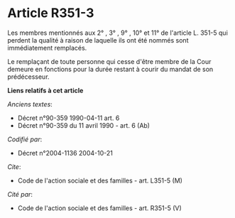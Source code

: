 # Article R351-3

Les membres mentionnés aux 2° , 3° , 9° , 10° et 11° de l'article L. 351-5 qui perdent la qualité à raison de laquelle ils
ont été nommés sont immédiatement remplacés.

Le remplaçant de toute personne qui cesse d'être membre de la Cour demeure en fonctions pour la durée restant à courir du
mandat de son prédécesseur.

**Liens relatifs à cet article**

_Anciens textes_:

  - Décret n°90-359 1990-04-11 art. 6
  - Décret n°90-359 du 11 avril 1990 - art. 6 (Ab)

_Codifié par_:

  - Décret n°2004-1136 2004-10-21

_Cite_:

  - Code de l'action sociale et des familles - art. L351-5 (M)

_Cité par_:

  - Code de l'action sociale et des familles - art. R351-5 (V)
